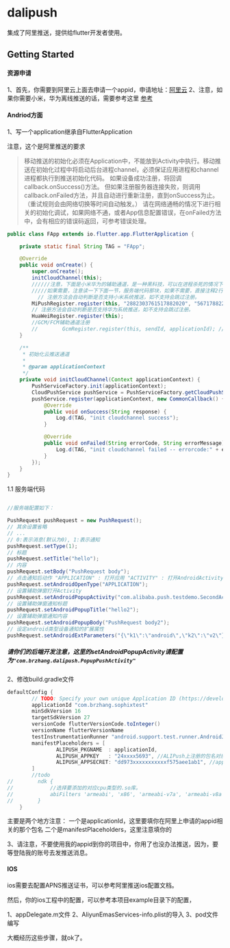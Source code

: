 # dalipush

集成了阿里推送，提供给flutter开发者使用。

## Getting Started

[](https://github.com/bravekingzhang/dalipush/blob/master/WechatIMG403.jpeg)

#### 资源申请
1、首先，你需要到阿里云上面去申请一个appid，申请地址：[阿里云](https://emas.console.aliyun.com/)
2、注意，如果你需要小米，华为离线推送的话，需要参考这里 [参考](https://help.aliyun.com/document_detail/30067.html?spm=a2c4g.11186623.4.3.d82752e7CWEORK)

#### Andriod方面

1、写一个application继承自FlutterApplication

注意，这个是阿里推送的要求

> 移动推送的初始化必须在Application中，不能放到Activity中执行。移动推送在初始化过程中将启动后台进程channel，必须保证应用进程和channel进程都执行到推送初始化代码。
  如果设备成功注册，将回调callback.onSuccess()方法。
  但如果注册服务器连接失败，则调用callback.onFailed方法，并且自动进行重新注册，直到onSuccess为止。（重试规则会由网络切换等时间自动触发。）
  请在网络通畅的情况下进行相关的初始化调试，如果网络不通，或者App信息配置错误，在onFailed方法中，会有相应的错误码返回，可参考错误处理。
  
```java
public class FApp extends io.flutter.app.FlutterApplication {

    private static final String TAG = "FApp";

    @Override
    public void onCreate() {
        super.onCreate();
        initCloudChannel(this);
        //////注意，下面是小米华为的辅助通道，是一种黑科技，可以在进程杀死的情况下，收到推送消息，所谓的离线推送，
        /////如果需要，注意读一下下面一节，服务端代码那块，如果不需要，直接注释2行，可以满足app在线收到通知
          // 注册方法会自动判断是否支持小米系统推送，如不支持会跳过注册。
        MiPushRegister.register(this, "2882303761517882020", "5671788227020");
        // 注册方法会自动判断是否支持华为系统推送，如不支持会跳过注册。
        HuaWeiRegister.register(this);
        //GCM/FCM辅助通道注册
        //        GcmRegister.register(this, sendId, applicationId); //sendId/applicationId为步骤获得的参数
    }

    /**
     * 初始化云推送通道
     *
     * @param applicationContext
     */
    private void initCloudChannel(Context applicationContext) {
        PushServiceFactory.init(applicationContext);
        CloudPushService pushService = PushServiceFactory.getCloudPushService();
        pushService.register(applicationContext, new CommonCallback() {
            @Override
            public void onSuccess(String response) {
                Log.d(TAG, "init cloudchannel success");
            }

            @Override
            public void onFailed(String errorCode, String errorMessage) {
                Log.d(TAG, "init cloudchannel failed -- errorcode:" + errorCode + " -- errorMessage:" + errorMessage);
            }
        });
    }
}


```
1.1 服务端代码

```java

//服务端配置如下：

PushRequest pushRequest = new PushRequest();
// 其余设置省略
// ...
// 0:表示消息(默认为0), 1:表示通知
pushRequest.setType(1);
// 标题
pushRequest.setTitle("hello");
// 内容
pushRequest.setBody("PushRequest body");
// 点击通知后动作 "APPLICATION" : 打开应用 "ACTIVITY" : 打开AndroidActivity "URL" : 打开URL "NONE" : 无跳转
pushRequest.setAndroidOpenType("APPLICATION");
// 设置辅助弹窗打开Activity
pushRequest.setAndroidPopupActivity("com.alibaba.push.testdemo.SecondActivity");
// 设置辅助弹窗通知标题
pushRequest.setAndroidPopupTitle("hello2");
// 设置辅助弹窗通知内容
pushRequest.setAndroidPopupBody("PushRequest body2");
// 设定android类型设备通知的扩展属性
pushRequest.setAndroidExtParameters("{\"k1\":\"android\",\"k2\":\"v2\"}");


```

##### 请你们的后端开发注意，这里的setAndroidPopupActivity请配置为`"com.brzhang.dalipush.PopupPushActivity"`



2、修改build.gradle文件

```groovy
defaultConfig {
        // TODO: Specify your own unique Application ID (https://developer.android.com/studio/build/application-id.html).
        applicationId "com.brzhang.sophixtest"
        minSdkVersion 16
        targetSdkVersion 27
        versionCode flutterVersionCode.toInteger()
        versionName flutterVersionName
        testInstrumentationRunner "android.support.test.runner.AndroidJUnitRunner"
        manifestPlaceholders = [
                ALIPUSH_PKGNAME  : applicationId,
                ALIPUSH_APPKEY   : "24xxxx5693", //ALIPush上注册的包名对应的appkey.
                ALIPUSH_APPSECRET: "dd973xxxxxxxxxxxf575aee1ab1", //appsecret.
        ]
        //todo
//        ndk {
//            //选择要添加的对应cpu类型的.so库。
//            abiFilters 'armeabi', 'x86', 'armeabi-v7a', 'armeabi-v8a'
//        }
    }
```
主要是两个地方注意：
一个是applicationId，这里要填你在阿里上申请的appid相关的那个包名
二个是manifestPlaceholders，这里注意填你的

3、请注意，不要使用我的appid到你的项目中，你用了也没办法推送，因为，要等登陆我的账号去发推送消息。


#### IOS

ios需要去配置APNS推送证书，可以参考阿里推送ios配置文档。

然后，你的ios工程中的配置，可以参考本项目example目录下的配置，

1、appDelegate.m文件
2、AliyunEmasServices-info.plist的导入
3、pod文件编写

大概经历这些步骤，就ok了。


